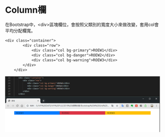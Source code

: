 # Column欄

在Bootstrap中，&lt;div&gt;區塊欄位，會按照父類別的寬度大小來做改變，套用col會平均分配欄寬。

```markup
<div class="container">
        <div class="row">
            <div class="col bg-primary">ROEW1</div>
            <div class="col bg-danger">ROEW2</div>
            <div class="col bg-warning">ROEW3</div>
        </div>
    </div>
```

![](../.gitbook/assets/image.png)



